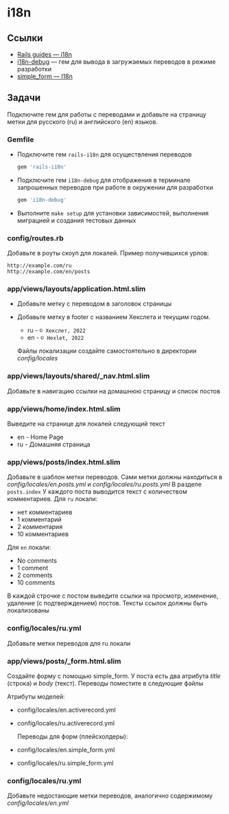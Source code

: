 # i18n

## Ссылки

* [Rails guides — i18n](https://guides.rubyonrails.org/i18n.html)
* [i18n-debug](https://github.com/fphilipe/i18n-debug) — гем для вывода в загружаемых переводов в режиме разработки
* [simple_form — I18n](https://github.com/heartcombo/simple_form#i18n)

## Задачи

Подключите гем для работы с переводами и добавьте на страницу метки для русского (ru) и английского (en) языков.

### Gemfile

* Подключите гем `rails-i18n` для осуществления переводов

  ```ruby
  gem 'rails-i18n'
  ```

* Подключите гем `i18n-debug` для отображения в терминале запрошенных переводов при работе в окружении для разработки

  ```ruby
  gem 'i18n-debug'
  ```

* Выполните `make setup` для установки зависимостей, выполнения миграцией и создания тестовых данных

### config/routes.rb

Добавьте в роуты скоуп для локалей. Пример получившихся урлов:

```text
http://example.com/ru
http://example.com/en/posts
```

### app/views/layouts/application.html.slim

* Добавьте метку с переводом в заголовок страницы
* Добавьте метку в footer с названием Хекслета и текущим годом.

  * ru - `© Хекслет, 2022`
  * en - `© Hexlet, 2022`

  Файлы локализации создайте самостоятельно в директории *config/locales*

### app/views/layouts/shared/_nav.html.slim

Добавьте в навигацию ссылки на домашнюю страницу и список постов

### app/views/home/index.html.slim

Выведите на странице для локалей следующий текст

* en - Home Page
* ru - Домашняя страница

### app/views/posts/index.html.slim

Добавьте в шаблон метки переводов. Сами метки должны находиться в *config/locales/en.posts.yml* и *config/locales/ru.posts.yml* В разделе `posts.index` У каждого поста выводится текст с количеством комментариев. Для `ru` локали:

* нет комментариев
* 1 комментарий
* 2 комментария
* 10 комментариев

Для `en` локали:

* No comments
* 1 comment
* 2 comments
* 10 comments

В каждой строчке с постом выведите ссылки на просмотр, изменение, удаление (с подтверждением) постов. Тексты ссылок должны быть локализованы

### config/locales/ru.yml

Добавьте метки переводов для ru локали

### app/views/posts/_form.html.slim

Создайте форму с помощью simple_form. У поста есть два атрибута *title* (строка) и *body* (текст). Переводы поместите в следующие файлы

  Атрибуты моделей:

* config/locales/en.activerecord.yml
* config/locales/ru.activerecord.yml

  Переводы для форм (плейсхолдеры):

* config/locales/en.simple_form.yml
* config/locales/ru.simple_form.yml

### config/locales/ru.yml

Добавьте недостающие метки переводов, аналогично содержимому *config/locales/en.yml*
